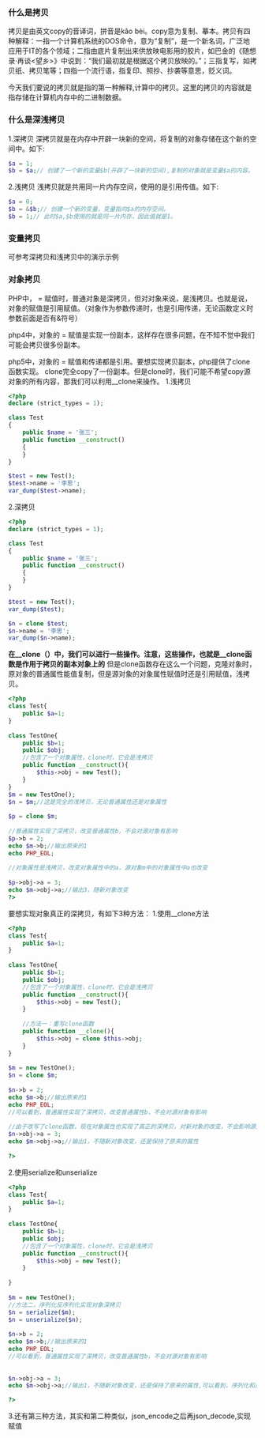 ### 什么是拷贝

拷贝是由英文copy的音译词，拼音是kǎo bèi。copy意为复制、摹本。拷贝有四种解释：一指一个计算机系统的DOS命令，意为“复制”，是一个新名词，广泛地应用于IT的各个领域；二指由底片复制出来供放映电影用的胶片，如巴金的《随想录·再谈<望乡>》中说到：“我们最初就是根据这个拷贝放映的。”；三指复写，如拷贝纸、拷贝笔等；四指一个流行语，指复印、照抄、抄袭等意思，贬义词。

今天我们要说的拷贝就是指的第一种解释,计算中的拷贝。这里的拷贝的内容就是指存储在计算机内存中的二进制数据。

### 什么是深浅拷贝

1.深拷贝
深拷贝就是在内存中开辟一块新的空间，将复制的对象存储在这个新的空间中。如下:

```php
$a = 1;
$b = $a;// 创建了一个新的变量$b(开辟了一块新的空间),复制的对象就是变量$a的内容。
```

2.浅拷贝
浅拷贝就是共用同一片内存空间，使用的是引用传值。如下:

```php
$a = 0;
$b = &$b;// 创建一个新的变量，变量指向$a的内存空间。
$b = 1;// 此时$a,$b使用的就是同一片内存，因此值就是1。
```

### 变量拷贝

可参考深拷贝和浅拷贝中的演示示例

### 对象拷贝

PHP中， = 赋值时，普通对象是深拷贝，但对对象来说，是浅拷贝。也就是说，对象的赋值是引用赋值。（对象作为参数传递时，也是引用传递，无论函数定义时参数前面是否有&符号）

php4中，对象的 = 赋值是实现一份副本，这样存在很多问题，在不知不觉中我们可能会拷贝很多份副本。

php5中，对象的 = 赋值和传递都是引用。要想实现拷贝副本，php提供了clone函数实现。
clone完全copy了一份副本。但是clone时，我们可能不希望copy源对象的所有内容，那我们可以利用__clone来操作。
1.浅拷贝
```php
<?php
declare (strict_types = 1);

class Test
{
    public $name = '张三';
    public function __construct()
    {
    }
}

$test = new Test();
$test->name = '李思';
var_dump($test->name);
```

2.深拷贝
```php
<?php
declare (strict_types = 1);

class Test
{
    public $name = '张三';
    public function __construct()
    {
    }
}

$test = new Test();
var_dump($test);

$n = clone $test;
$n->name = '李思';
var_dump($n->name);
```
**在__clone（）中，我们可以进行一些操作。注意，这些操作，也就是__clone函数是作用于拷贝的副本对象上的**
但是clone函数存在这么一个问题，克隆对象时，原对象的普通属性能值复制，但是源对象的对象属性赋值时还是引用赋值，浅拷贝。
```php
<?php
class Test{
    public $a=1;
}
 
class TestOne{
    public $b=1;
    public $obj;
    //包含了一个对象属性，clone时，它会是浅拷贝
    public function __construct(){
        $this->obj = new Test();
    }
}
$m = new TestOne();
$n = $m;//这是完全的浅拷贝，无论普通属性还是对象属性
 
$p = clone $m;
 
//普通属性实现了深拷贝，改变普通属性b，不会对源对象有影响
$p->b = 2;
echo $m->b;//输出原来的1
echo PHP_EOL;
 
//对象属性是浅拷贝，改变对象属性中的a，源对象m中的对象属性中a也改变
 
$p->obj->a = 3;
echo $m->obj->a;//输出3，随新对象改变
?>
```
要想实现对象真正的深拷贝，有如下3种方法：
1.使用__clone方法
```php
<?php
class Test{
    public $a=1;
}
 
class TestOne{
    public $b=1;
    public $obj;
    //包含了一个对象属性，clone时，它会是浅拷贝
    public function __construct(){
        $this->obj = new Test();
    }
     
    //方法一：重写clone函数
    public function __clone(){
        $this->obj = clone $this->obj;
    }
}
 
$m = new TestOne();
$n = clone $m;
 
$n->b = 2;
echo $m->b;//输出原来的1
echo PHP_EOL;
//可以看到，普通属性实现了深拷贝，改变普通属性b，不会对源对象有影响
 
//由于改写了clone函数，现在对象属性也实现了真正的深拷贝，对新对象的改变，不会影响源对象
$n->obj->a = 3;
echo $m->obj->a;//输出1，不随新对象改变，还是保持了原来的属性
 
?>
```
2.使用serialize和unserialize
```php
<?php
class Test{
    public $a=1;
}
 
class TestOne{
    public $b=1;
    public $obj;
    //包含了一个对象属性，clone时，它会是浅拷贝
    public function __construct(){
        $this->obj = new Test();
    }
     
}
 
$m = new TestOne();
//方法二，序列化反序列化实现对象深拷贝
$n = serialize($m);
$n = unserialize($n);
 
$n->b = 2;
echo $m->b;//输出原来的1
echo PHP_EOL;
//可以看到，普通属性实现了深拷贝，改变普通属性b，不会对源对象有影响
 
 
$n->obj->a = 3;
echo $m->obj->a;//输出1，不随新对象改变，还是保持了原来的属性,可以看到，序列化和反序列化可以实现对象的深拷贝

?>
```
3.还有第三种方法，其实和第二种类似，json_encode之后再json_decode,实现赋值